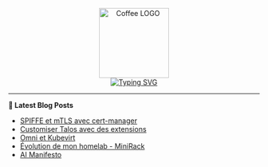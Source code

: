 <p align="center">
    <img src="https://avatars.githubusercontent.com/u/168379399" width="140px" alt="Coffee LOGO"/>
    <br>
    <a href="https://une-tasse-de.cafe"><img src="https://readme-typing-svg.herokuapp.com?font=Fira+Code&pause=1000&color=4c4131&background=FFFFFF00&center=true&vCenter=true&width=435&lines=Une-tasse-de.cafe;Need%2Fa%2FKawa?;Coffee-Blogger" alt="Typing SVG" /></a>
</p>

 -------

**📝 Latest Blog Posts**

<!-- BLOG-POST-LIST:START -->
- [SPIFFE et mTLS avec cert-manager](/blog/spiffe/)
- [Customiser Talos avec des extensions](/blog/talos-ext/)
- [Omni et Kubevirt](/blog/omni/)
- [Évolution de mon homelab - MiniRack](/blog/minirack/)
- [AI Manifesto](/ai/)
<!-- BLOG-POST-LIST:END -->
